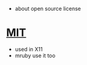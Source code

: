 * about open source license

# [MIT](http://opensource.org/licenses/mit-license.php)
* used in X11
* mruby use it too